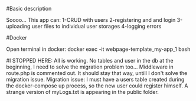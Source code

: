 #Basic description

Soooo... This app can:
1-CRUD with users
2-registering and and login
3-uploading user files to individual user storages
4-logging errors


#Docker

Open terminal in docker: docker exec -it webpage-template_my-app_1 bash  


#I STOPPED HERE:
All is working.
No tables and user in the db at the beginning, I need to solve the migration problem too...
Middleware in route.php is commented out. It should stay that way, untill I don't solve the migration issue.
Migration issue: I must have a users table created during the docker-compose up process, so the
new user could register himself.
A strange version of myLogs.txt is appearing in the public folder.
